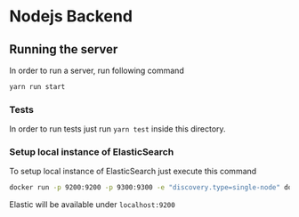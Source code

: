 # Nodejs Backend

## Running the server
In order to run a server, run following command
```bash
yarn run start 
````

### Tests

In order to run tests just run `yarn test` inside this directory.

### Setup local instance of ElasticSearch

To setup local instance of ElasticSearch just execute this command

```bash
docker run -p 9200:9200 -p 9300:9300 -e "discovery.type=single-node" docker.elastic.co/elasticsearch/elasticsearch:7.8.0
```
Elastic will be available under `localhost:9200`
